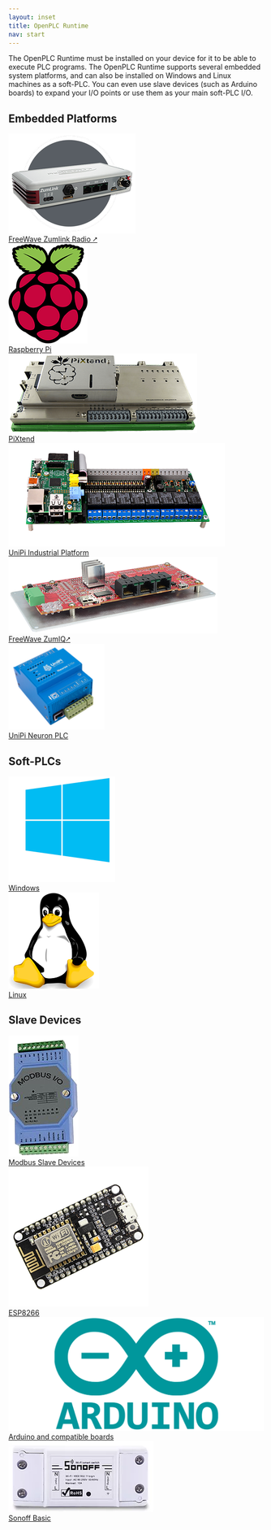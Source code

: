 ```yaml
---
layout: inset
title: OpenPLC Runtime
nav: start 
---
```


The OpenPLC Runtime must be installed on your device for it to be able to
execute PLC programs. The OpenPLC Runtime supports several embedded system
platforms, and can also be installed on Windows and Linux machines as a
soft-PLC. You can even use slave devices (such as Arduino boards) to expand
your I/O points or use them as your main soft-PLC I/O.

## Embedded Platforms

<div class="pure-g image-links">
  <div class="pure-u-1 pure-u-md-1-3">
    <a href="http://www.freewave.com/products/zumlink-900-series/">
      <img src="freewave-zumlink-radio.webp" alt=""/>
      <div class="image-label">FreeWave Zumlink Radio <span class="external">⭧</span></div>
    </a>
  </div>
  <div class="pure-u-1 pure-u-md-1-3">
    <a href="raspberry-pi">
      <img src="raspberry-pi.webp" alt=""/>
      <div class="image-label">Raspberry Pi</div>
    </a>
  </div>
  <div class="pure-u-1 pure-u-md-1-3">
    <a href="pixtend">
      <img src="pixtend.webp" alt=""/>
      <div class="image-label">PiXtend</div>
    </a>
  </div>
</div>

<div class="pure-g image-links">
  <div class="pure-u-1 pure-u-md-1-3">
    <a href="unipi">
      <img src="unipi-industrial-platform.webp" alt=""/>
      <div class="image-label">UniPi Industrial Platform</div>
    </a>
  </div>
  <div class="pure-u-1 pure-u-md-1-3">
    <a href="https://www.freewave.com/products/zumiq-edge-computer/">
      <img src="freewave-zumiq.webp" alt=""/>
      <div class="image-label">FreeWave ZumIQ<span class="external">⭧</span></div>
    </a>
  </div>
  <div class="pure-u-1 pure-u-md-1-3">
    <a href="unipi-neuron">
      <img src="unipi-neuron-plc.webp" alt=""/>
      <div class="image-label">UniPi Neuron PLC</div>
    </a>
  </div>
</div>

## Soft-PLCs

<div class="pure-g image-links">
  <div class="pure-u-1 pure-u-md-1-3">
    <a href="windows">
      <img src="windows.webp" alt=""/>
      <div class="image-label">Windows</div>
    </a>
  </div>
  <div class="pure-u-1 pure-u-md-1-3">
    <a href="linux">
      <img src="linux.webp" alt=""/>
      <div class="image-label">Linux</div>
    </a>
  </div>
</div>

## Slave Devices

<div class="pure-g image-links">
  <div class="pure-u-1 pure-u-md-1-3">
    <a href="modbus-slaves">
      <img src="modbus-slave-devices.webp" alt=""/>
      <div class="image-label">Modbus Slave Devices</div>
    </a>
  </div>
  <div class="pure-u-1 pure-u-md-1-3">
    <a href="esp8266">
      <img src="esp8266.webp" alt=""/>
      <div class="image-label">ESP8266</div>
    </a>
  </div>
  <div class="pure-u-1 pure-u-md-1-3">
    <a href="arduino">
      <img src="arduino.webp" alt=""/>
      <div class="image-label">Arduino and compatible boards</div>
    </a>
  </div>
</div>

<div class="pure-g image-links">
  <div class="pure-u-1 pure-u-md-1-3">
    <a href="sonoff-basic">
      <img src="sonoff-basic.webp" alt=""/>
      <div class="image-label">Sonoff Basic</div>
    </a>
  </div>
</div>
